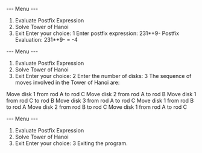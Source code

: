--- Menu ---
1. Evaluate Postfix Expression
2. Solve Tower of Hanoi
3. Exit
Enter your choice: 1
Enter postfix expression: 231*+9-
Postfix Evaluation: 231*+9- = -4

--- Menu ---
1. Evaluate Postfix Expression
2. Solve Tower of Hanoi
3. Exit
Enter your choice: 2
Enter the number of disks: 3
The sequence of moves involved in the Tower of Hanoi are:

 Move disk 1 from rod A to rod C
 Move disk 2 from rod A to rod B
 Move disk 1 from rod C to rod B
 Move disk 3 from rod A to rod C
 Move disk 1 from rod B to rod A
 Move disk 2 from rod B to rod C
 Move disk 1 from rod A to rod C

--- Menu ---
1. Evaluate Postfix Expression
2. Solve Tower of Hanoi
3. Exit
Enter your choice: 3
Exiting the program.
